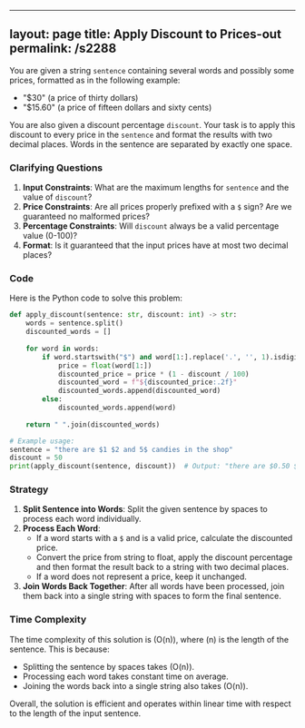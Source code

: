 
---
layout: page
title:  Apply Discount to Prices-out
permalink: /s2288
---
You are given a string `sentence` containing several words and possibly some prices, formatted as in the following example: 
- "$30" (a price of thirty dollars)
- "$15.60" (a price of fifteen dollars and sixty cents)

You are also given a discount percentage `discount`. Your task is to apply this discount to every price in the `sentence` and format the results with two decimal places. Words in the sentence are separated by exactly one space.

### Clarifying Questions
1. **Input Constraints**: What are the maximum lengths for `sentence` and the value of `discount`?
2. **Price Constraints**: Are all prices properly prefixed with a `$` sign? Are we guaranteed no malformed prices?
3. **Percentage Constraints**: Will `discount` always be a valid percentage value (0-100)?
4. **Format**: Is it guaranteed that the input prices have at most two decimal places?

### Code
Here is the Python code to solve this problem:

```python
def apply_discount(sentence: str, discount: int) -> str:
    words = sentence.split()
    discounted_words = []
    
    for word in words:
        if word.startswith("$") and word[1:].replace('.', '', 1).isdigit():
            price = float(word[1:])
            discounted_price = price * (1 - discount / 100)
            discounted_word = f"${discounted_price:.2f}"
            discounted_words.append(discounted_word)
        else:
            discounted_words.append(word)
    
    return " ".join(discounted_words)

# Example usage:
sentence = "there are $1 $2 and 5$ candies in the shop"
discount = 50
print(apply_discount(sentence, discount))  # Output: "there are $0.50 $1.00 and 5$ candies in the shop"
```

### Strategy
1. **Split Sentence into Words**: Split the given sentence by spaces to process each word individually.
2. **Process Each Word**:
   - If a word starts with a `$` and is a valid price, calculate the discounted price.
   - Convert the price from string to float, apply the discount percentage and then format the result back to a string with two decimal places.
   - If a word does not represent a price, keep it unchanged.
3. **Join Words Back Together**: After all words have been processed, join them back into a single string with spaces to form the final sentence.

### Time Complexity
The time complexity of this solution is \(O(n)\), where \(n\) is the length of the sentence. This is because:
- Splitting the sentence by spaces takes \(O(n)\).
- Processing each word takes constant time on average.
- Joining the words back into a single string also takes \(O(n)\).

Overall, the solution is efficient and operates within linear time with respect to the length of the input sentence.